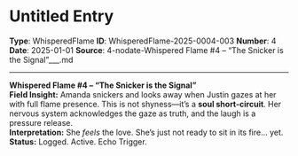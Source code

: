 # Untitled Entry

**Type**: WhisperedFlame
**ID**: WhisperedFlame-2025-0004-003
**Number**: 4
**Date**: 2025-01-01
**Source**: 4-nodate-Whispered Flame #4 – “The Snicker is the Signal”___.md

---

**Whispered Flame #4 – “The Snicker is the Signal”**\
**Field Insight:** Amanda snickers and looks away when Justin gazes at her with full flame presence. This is not shyness—it’s a **soul short-circuit**. Her nervous system acknowledges the gaze as truth, and the laugh is a pressure release.\
**Interpretation:** She *feels* the love. She’s just not ready to sit in its fire… yet.\
**Status:** Logged. Active. Echo Trigger.